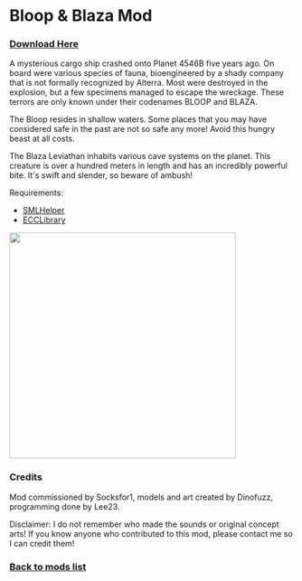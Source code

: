 # Bloop & Blaza Mod

### [Download Here](https://github.com/LeeTwentyThree/Lee23-SubnauticaMods/raw/main/Downloads/Socksfor1Monsters.zip)

A mysterious cargo ship crashed onto Planet 4546B five years ago. On board were various species of fauna, bioengineered by a shady company that is not formally recognized by Alterra. Most were destroyed in the explosion, but a few specimens managed to escape the wreckage. These terrors are only known under their codenames BLOOP and BLAZA.

The Bloop resides in shallow waters. Some places that you may have considered safe in the past are not so safe any more! Avoid this hungry beast at all costs.

The Blaza Leviathan inhabits various cave systems on the planet. This creature is over a hundred meters in length and has an incredibly powerful bite. It's swift and slender, so beware of ambush!

Requirements:
- [SMLHelper](https://www.nexusmods.com/subnautica/mods/113)
- [ECCLibrary](https://www.nexusmods.com/subnautica/mods/619)

<div>
  <img src="https://github.com/LeeTwentyThree/Lee23-SubnauticaMods/raw/main/Downloads/Images/Blaza.png" width=400px>
</div>

### Credits

Mod commissioned by Socksfor1, models and art created by Dinofuzz, programming done by Lee23.

Disclaimer: I do not remember who made the sounds or original concept arts! If you know anyone who contributed to this mod, please contact me so I can credit them!

### [Back to mods list](https://github.com/LeeTwentyThree/Lee23-SubnauticaMods/blob/main/Downloads/DownloadPages/ModDownloads-Subnautica.md)

